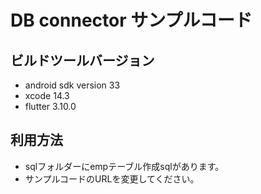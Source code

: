 # DB connector サンプルコード

## ビルドツールバージョン

- android sdk version 33
- xcode 14.3
- flutter 3.10.0

## 利用方法

- sqlフォルダーにempテーブル作成sqlがあります。
- サンプルコードのURLを変更してください。

